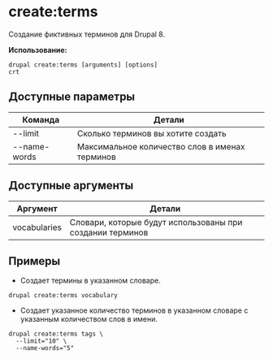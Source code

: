 # create:terms
Создание фиктивных терминов для Drupal 8.

**Использование:**
```
drupal create:terms [arguments] [options]
crt
```

## Доступные параметры
Команда | Детали
-------|-------------
--limit | Сколько терминов вы хотите создать
--name-words | Максимальное количество слов в именах терминов

## Доступные аргументы
Аргумент | Детали
---------|-------------
vocabularies | Словари, которые будут использованы при создании терминов

## Примеры
* Создает термины в указанном словаре.
```
drupal create:terms vocabulary
```
* Создает указанное количество терминов в указанном словаре с указанным количеством слов в имени.
```
drupal create:terms tags \
  --limit="10" \
  --name-words="5"
```
